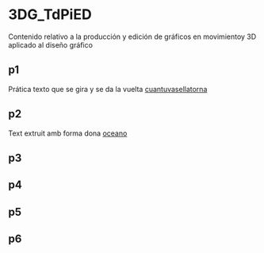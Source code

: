# 3DG_TdPiED
Contenido relativo a la producción y edición de gráficos en movimientoy 3D aplicado al diseño gráfico

## p1
Prática texto que se gira y se da la vuelta [cuantuvasellatorna](p1.mp4)

## p2
Text extruit amb forma dona [oceano](p2.mp4)

## p3

## p4

## p5

## p6

